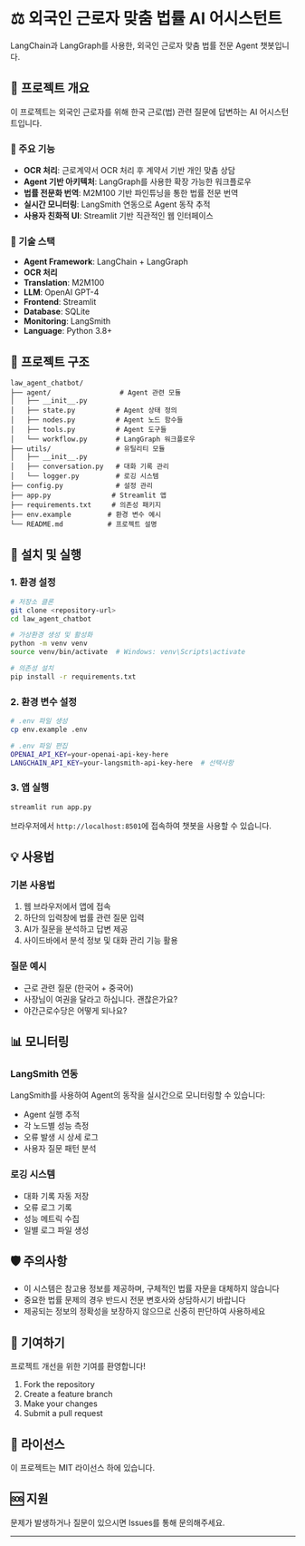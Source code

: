 # ⚖️ 외국인 근로자 맞춤 법률 AI 어시스턴트

LangChain과 LangGraph를 사용한, 외국인 근로자 맞춤 법률 전문 Agent 챗봇입니다.

## 🎯 프로젝트 개요

이 프로젝트는 외국인 근로자를 위해 한국 근로(법) 관련 질문에 답변하는 AI 어시스턴트입니다.

### 🌟 주요 기능

- **OCR 처리**: 근로계약서 OCR 처리 후 계약서 기반 개인 맞춤 상담
- **Agent 기반 아키텍처**: LangGraph를 사용한 확장 가능한 워크플로우
- **법률 전문화 번역**: M2M100 기반 파인튜닝을 통한 법률 전문 번역
- **실시간 모니터링**: LangSmith 연동으로 Agent 동작 추적
- **사용자 친화적 UI**: Streamlit 기반 직관적인 웹 인터페이스

### 🔧 기술 스택

- **Agent Framework**: LangChain + LangGraph
- **OCR 처리**
- **Translation**: M2M100
- **LLM**: OpenAI GPT-4
- **Frontend**: Streamlit
- **Database**: SQLite
- **Monitoring**: LangSmith
- **Language**: Python 3.8+

## 📁 프로젝트 구조

```
law_agent_chatbot/
├── agent/                 # Agent 관련 모듈
│   ├── __init__.py
│   ├── state.py          # Agent 상태 정의
│   ├── nodes.py          # Agent 노드 함수들
│   ├── tools.py          # Agent 도구들
│   └── workflow.py       # LangGraph 워크플로우
├── utils/                # 유틸리티 모듈
│   ├── __init__.py
│   ├── conversation.py   # 대화 기록 관리
│   └── logger.py         # 로깅 시스템
├── config.py             # 설정 관리
├── app.py               # Streamlit 앱
├── requirements.txt     # 의존성 패키지
├── env.example         # 환경 변수 예시
└── README.md           # 프로젝트 설명
```

## 🚀 설치 및 실행

### 1. 환경 설정

```bash
# 저장소 클론
git clone <repository-url>
cd law_agent_chatbot

# 가상환경 생성 및 활성화
python -m venv venv
source venv/bin/activate  # Windows: venv\Scripts\activate

# 의존성 설치
pip install -r requirements.txt
```

### 2. 환경 변수 설정

```bash
# .env 파일 생성
cp env.example .env

# .env 파일 편집
OPENAI_API_KEY=your-openai-api-key-here
LANGCHAIN_API_KEY=your-langsmith-api-key-here  # 선택사항
```

### 3. 앱 실행

```bash
streamlit run app.py
```

브라우저에서 `http://localhost:8501`에 접속하여 챗봇을 사용할 수 있습니다.

## 💡 사용법

### 기본 사용법

1. 웹 브라우저에서 앱에 접속
2. 하단의 입력창에 법률 관련 질문 입력
3. AI가 질문을 분석하고 답변 제공
4. 사이드바에서 분석 정보 및 대화 관리 기능 활용

### 질문 예시

- 근로 관련 질문 (한국어 + 중국어)
- 사장님이 여권을 달라고 하십니다. 괜찮은가요?
- 야간근로수당은 어떻게 되나요?


## 📊 모니터링

### LangSmith 연동

LangSmith를 사용하여 Agent의 동작을 실시간으로 모니터링할 수 있습니다:

- Agent 실행 추적
- 각 노드별 성능 측정
- 오류 발생 시 상세 로그
- 사용자 질문 패턴 분석

### 로깅 시스템

- 대화 기록 자동 저장
- 오류 로그 기록
- 성능 메트릭 수집
- 일별 로그 파일 생성

## 🛡️ 주의사항

- 이 시스템은 참고용 정보를 제공하며, 구체적인 법률 자문을 대체하지 않습니다
- 중요한 법률 문제의 경우 반드시 전문 변호사와 상담하시기 바랍니다
- 제공되는 정보의 정확성을 보장하지 않으므로 신중히 판단하여 사용하세요

## 🤝 기여하기

프로젝트 개선을 위한 기여를 환영합니다!

1. Fork the repository
2. Create a feature branch
3. Make your changes
4. Submit a pull request

## 📄 라이선스

이 프로젝트는 MIT 라이선스 하에 있습니다.

## 🆘 지원

문제가 발생하거나 질문이 있으시면 Issues를 통해 문의해주세요.

---
